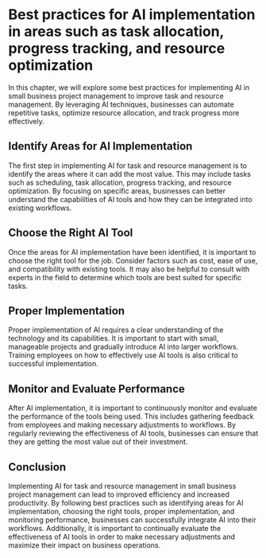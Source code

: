 Best practices for AI implementation in areas such as task allocation, progress tracking, and resource optimization
===============================================================================================================================================================================================

In this chapter, we will explore some best practices for implementing AI in small business project management to improve task and resource management. By leveraging AI techniques, businesses can automate repetitive tasks, optimize resource allocation, and track progress more effectively.

Identify Areas for AI Implementation
------------------------------------

The first step in implementing AI for task and resource management is to identify the areas where it can add the most value. This may include tasks such as scheduling, task allocation, progress tracking, and resource optimization. By focusing on specific areas, businesses can better understand the capabilities of AI tools and how they can be integrated into existing workflows.

Choose the Right AI Tool
------------------------

Once the areas for AI implementation have been identified, it is important to choose the right tool for the job. Consider factors such as cost, ease of use, and compatibility with existing tools. It may also be helpful to consult with experts in the field to determine which tools are best suited for specific tasks.

Proper Implementation
---------------------

Proper implementation of AI requires a clear understanding of the technology and its capabilities. It is important to start with small, manageable projects and gradually introduce AI into larger workflows. Training employees on how to effectively use AI tools is also critical to successful implementation.

Monitor and Evaluate Performance
--------------------------------

After AI implementation, it is important to continuously monitor and evaluate the performance of the tools being used. This includes gathering feedback from employees and making necessary adjustments to workflows. By regularly reviewing the effectiveness of AI tools, businesses can ensure that they are getting the most value out of their investment.

Conclusion
----------

Implementing AI for task and resource management in small business project management can lead to improved efficiency and increased productivity. By following best practices such as identifying areas for AI implementation, choosing the right tools, proper implementation, and monitoring performance, businesses can successfully integrate AI into their workflows. Additionally, it is important to continually evaluate the effectiveness of AI tools in order to make necessary adjustments and maximize their impact on business operations.
